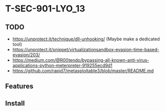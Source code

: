 ﻿# T-SEC-901-LYO_13


## TODO 
- https://unprotect.it/technique/dll-unhooking/ (Maybe make a dedicated tool)
- https://unprotect.it/snippet/virtualizationsandbox-evasion-time-based-evasion/203/
- https://medium.com/@R00tendo/bypassing-all-known-anti-virus-applications-python-meterpreter-919255ecd9d1
- https://github.com/rapid7/metasploitable3/blob/master/README.md
## Features 

## Install 
